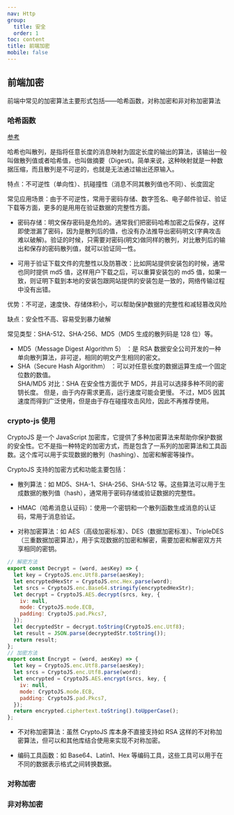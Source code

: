 ```yaml
---
nav: Http
group:
  title: 安全
  order: 1
toc: content
title: 前端加密
mobile: false
---
```


## 前端加密

前端中常见的加密算法主要形式包括——哈希函数，对称加密和非对称加密算法

### 哈希函数

<a target="_blank" href="https://juejin.cn/post/7280057907055919144">参考</a>

哈希也叫散列，是指将任意长度的消息映射为固定长度的输出的算法，该输出一般叫做散列值或者哈希值，也叫做摘要（Digest)。简单来说，这种映射就是一种数据压缩，而且散列是不可逆的，也就是无法通过输出还原输入。

特点：不可逆性（单向性）、抗碰撞性（消息不同其散列值也不同）、长度固定

常见应用场景：由于不可逆性，常用于密码存储、数字签名、电子邮件验证、验证下载等方面，更多的是用用在验证数据的完整性方面。

- 密码存储：明文保存密码是危险的。通常我们把密码哈希加密之后保存，这样即使泄漏了密码，因为是散列后的值，也没有办法推导出密码明文(字典攻击难以破解)。验证的时候，只需要对密码(明文)做同样的散列，对比散列后的输出和保存的密码散列值，就可以验证同一性。

- 可用于验证下载文件的完整性以及防篡改：比如网站提供安装包的时候，通常也同时提供 md5 值，这样用户下载之后，可以重算安装包的 md5 值，如果一致，则证明下载到本地的安装包跟网站提供的安装包是一致的，网络传输过程中没有出错。

优势：不可逆，速度快、存储体积小，可以帮助保护数据的完整性和减轻篡改风险

缺点：安全性不高、容易受到暴力破解

常见类型：SHA-512、SHA-256、MD5（MD5 生成的散列码是 128 位）等。

- MD5（Message Digest Algorithm 5） ：是 RSA 数据安全公司开发的一种单向散列算法，非可逆，相同的明文产生相同的密文。
- SHA（Secure Hash Algorithm） ：可以对任意长度的数据运算生成一个固定位数的数值。  
  SHA/MD5 对比：SHA 在安全性方面优于 MD5，并且可以选择多种不同的密钥长度。 但是，由于内存需求更高，运行速度可能会更慢。 不过，MD5 因其速度而得到广泛使用，但是由于存在碰撞攻击风险，因此不再推荐使用。

### crypto-js 使用

CryptoJS 是一个 JavaScript 加密库，它提供了多种加密算法来帮助你保护数据的安全性。它不是指一种特定的加密方式，而是包含了一系列的加密算法和工具函数。这个库可以用于实现数据的散列（hashing）、加密和解密等操作。

CryptoJS 支持的加密方式和功能主要包括：

- 散列算法：如 MD5、SHA-1、SHA-256、SHA-512 等。这些算法可以用于生成数据的散列值（hash），通常用于密码存储或验证数据的完整性。

- HMAC（哈希消息认证码）：使用一个密钥和一个散列函数生成消息的认证码，常用于消息验证。

- 对称加密算法：如 AES（高级加密标准）、DES（数据加密标准）、TripleDES（三重数据加密算法），用于实现数据的加密和解密，需要加密和解密双方共享相同的密钥。

```js
// 解密方法
export const Decrypt = (word, aesKey) => {
  let key = CryptoJS.enc.Utf8.parse(aesKey);
  let encryptedHexStr = CryptoJS.enc.Hex.parse(word);
  let srcs = CryptoJS.enc.Base64.stringify(encryptedHexStr);
  let decrypt = CryptoJS.AES.decrypt(srcs, key, {
    iv: null,
    mode: CryptoJS.mode.ECB,
    padding: CryptoJS.pad.Pkcs7,
  });
  let decryptedStr = decrypt.toString(CryptoJS.enc.Utf8);
  let result = JSON.parse(decryptedStr.toString());
  return result;
};
// 加密方法
export const Encrypt = (word, aesKey) => {
  let key = CryptoJS.enc.Utf8.parse(aesKey);
  let srcs = CryptoJS.enc.Utf8.parse(word);
  let encrypted = CryptoJS.AES.encrypt(srcs, key, {
    iv: null,
    mode: CryptoJS.mode.ECB,
    padding: CryptoJS.pad.Pkcs7,
  });
  return encrypted.ciphertext.toString().toUpperCase();
};
```

- 不对称加密算法：虽然 CryptoJS 库本身不直接支持如 RSA 这样的不对称加密算法，但可以和其他库结合使用来实现不对称加密。

- 编码工具函数：如 Base64、Latin1、Hex 等编码工具，这些工具可以用于在不同的数据表示格式之间转换数据。

### 对称加密

### 非对称加密
